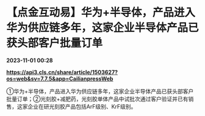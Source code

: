 # 【点金互动易】华为+半导体，产品进入华为供应链多年，这家企业半导体产品已获头部客户批量订单

**2023-11-01 00:28**

**https://api3.cls.cn/share/article/1503627?os=web&sv=7.7.5&app=CailianpressWeb**

①华为+半导体，产品进入华为供应链多年，这家企业半导体产品已获头部客户批量订单；②光刻胶+减肥药，光刻胶单体产品中试批次通过客户验证并已有销售，这家企业在研光刻胶产品包括ArF级别、KrF级别。